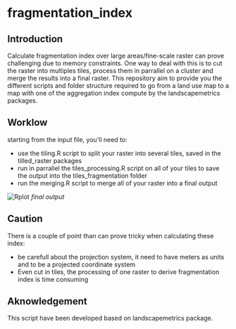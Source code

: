 # fragmentation_index

## Introduction 
Calculate fragmentation index over large areas/fine-scale raster can prove challenging due to memory constraints. One way to deal with this is to cut the raster into multiples tiles, process them in parrallel on a cluster and merge the results into a final raster. This repository aim to provide you the different scripts and folder structure required to go from a land use map to a map with one of the aggregation index compute by the landscapemetrics packages. 


## Worklow 
starting from the input file, you'll need to: 
  + use the tiling.R script to split your raster into several tiles, saved in the tilled_raster packages
  + run in parrallel the tiles_processing.R script on all of your tiles to save the output into the tiles_fragmentation folder 
  + run the merging.R script to merge all of your raster into a final output 

![Rplot](https://user-images.githubusercontent.com/84012797/153675769-f415698c-b43c-44af-b31f-b944ecaf045e.png)
*final output*

## Caution 
There is a couple of point than can prove tricky when calculating these index: 
 + be carefull about the projection system, it need to have meters as units and to be a projected coordinate system 
 + Even cut in tiles, the processing of one raster to derive fragmentation index is time consuming 

## Aknowledgement 
This script have been developed based on landscapemetrics package. 
